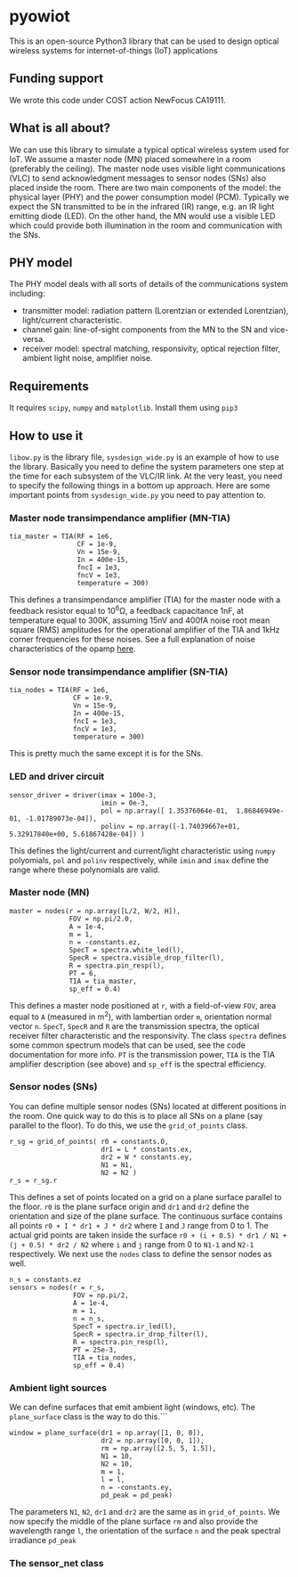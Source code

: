 # pyowiot
This is an open-source Python3 library that can be used to design optical wireless systems for internet-of-things (IoT) applications

## Funding support
We wrote this code under COST action NewFocus CA19111.

## What is all about?
We can use this library to simulate a typical optical wireless system used for IoT. We assume a master node (MN) placed somewhere in a room (preferably the ceiling). The master node uses visible light communications (VLC) to send acknowledgment messages to sensor nodes (SNs) also placed inside the room. There are two main components of the model: the physical layer (PHY) and the power consumption model (PCM). Typically we expect the SN transmitted to be in the infrared (IR) range, e.g. an IR light emitting diode (LED). On the other hand, the MN would use a visible LED which could provide both illumination in the room and communication with the SNs.

## PHY model
The PHY model deals with all sorts of details of the communications system including:
  - transmitter model: radiation pattern (Lorentzian or extended Lorentzian), light/current characteristic.
  - channel gain: line-of-sight components from the MN to the SN and vice-versa.
  - receiver model: spectral matching, responsivity, optical rejection filter, ambient light noise, amplifier noise.

## Requirements
It requires `scipy`, `numpy` and `matplotlib`. Install them using `pip3`

## How to use it
`libow.py` is the library file, `sysdesign_wide.py` is an example of how to use the library. Basically you need to define the system parameters one step at the time for each subsystem of the VLC/IR link. At the very least, you need to specify the following things in a bottom up approach. Here are some important points from `sysdesign_wide.py` you need to pay attention to.

### Master node transimpendance amplifier (MN-TIA)
```
tia_master = TIA(RF = 1e6,
                 CF = 1e-9,
                 Vn = 15e-9,
                 In = 400e-15,
                 fncI = 1e3,
                 fncV = 1e3,
                 temperature = 300)
```
This defines a transimpendance amplifier (TIA) for the master node with a feedback resistor equal to 10<sup>6</sup>Ω, a feedback capacitance 1nF, at temperature equal to 300K, assuming 15nV and 400fA noise root mean square (RMS) amplitudes for the operational amplifier of the TIA and 1kHz corner frequencies for these noises. See a full explanation of noise characteristics of the opamp [here](https://www.ti.com/lit/an/slva043b/slva043b.pdf).

### Sensor node transimpendance amplifier (SN-TIA)
```
tia_nodes = TIA(RF = 1e6,
                CF = 1e-9,
                Vn = 15e-9,
                In = 400e-15,
                fncI = 1e3,
                fncV = 1e3,
                temperature = 300)
```
This is pretty much the same except it is for the SNs.

### LED and driver circuit
```
sensor_driver = driver(imax = 100e-3,
                       imin = 0e-3,
                       pol = np.array([ 1.35376064e-01,  1.86846949e-01, -1.01789073e-04]),
                       polinv = np.array([-1.74039667e+01, 5.32917840e+00, 5.61867428e-04]) )
```
This defines the light/current and current/light characteristic using `numpy` polyomials, `pol` and `polinv` respectively, while `imin` and `imax` define the range where these polynomials are valid.   

### Master node (MN)
```
master = nodes(r = np.array([L/2, W/2, H]),
               FOV = np.pi/2.0,
               A = 1e-4,
               m = 1,
               n = -constants.ez,
               SpecT = spectra.white_led(l),
               SpecR = spectra.visible_drop_filter(l),
               R = spectra.pin_resp(l),
               PT = 6,
               TIA = tia_master,
               sp_eff = 0.4)
```
This defines a master node positioned at `r`, with a field-of-view `FOV`, area equal to `A` (measured in m<sup>2</sup>), with lambertian order `m`, orientation normal vector `n`. `SpecT`, `SpecR` and `R` are the transmission spectra, the optical receiver filter characteristic and the responsivity. The class `spectra` defines some common spectrum models that can be used, see the code documentation for more info. `PT` is the transmission power, `TIA` is the TIA amplifier description (see above) and `sp_eff` is the spectral efficiency.

### Sensor nodes (SNs)
You can define multiple sensor nodes (SNs) located at different positions in the room. One quick way to do this is to place all SNs on a plane (say parallel to the floor). To do this, we use the `grid_of_points` class.
```
r_sg = grid_of_points( r0 = constants.O, 
                       dr1 = L * constants.ex, 
                       dr2 = W * constants.ey, 
                       N1 = N1, 
                       N2 = N2 )
r_s = r_sg.r
```
This defines a set of points located on a grid on a plane surface parallel to the floor. `r0` is the plane surface origin and `dr1` and `dr2` define the orientation and size of the plane surface. The continuous surface contains all points `r0 + I * dr1 + J * dr2` where `I` and `J` range from 0 to 1. The actual grid points are taken inside the surface `r0 + (i + 0.5) * dr1 / N1 + (j + 0.5) * dr2 / N2` where `i` and `j` range from 0 to `N1-1` and `N2-1` respectively. We next use the `nodes` class to define the sensor nodes as well.
```
n_s = constants.ez
sensors = nodes(r = r_s,
                FOV = np.pi/2, 
                A = 1e-4, 
                m = 1,
                n = n_s,
                SpecT = spectra.ir_led(l),
                SpecR = spectra.ir_drop_filter(l),
                R = spectra.pin_resp(l),
                PT = 25e-3,
                TIA = tia_nodes, 
                sp_eff = 0.4)                
```
### Ambient light sources
We can define surfaces that emit ambient light (windows, etc). The `plane_surface` class is the way to do this.```
```
window = plane_surface(dr1 = np.array([1, 0, 0]), 
                       dr2 = np.array([0, 0, 1]),
                       rm = np.array([2.5, 5, 1.5]),
                       N1 = 10,
                       N2 = 10,
                       m = 1,
                       l = l,
                       n = -constants.ey,
                       pd_peak = pd_peak)
```
The parameters `N1`, `N2`, `dr1` and `dr2` are the same as in `grid_of_points`. We now specify the middle of the plane surface `rm` and also provide the wavelength range  `l`, the orientation of the surface  `n` and the  peak spectral irradiance `pd_peak`
### The sensor_net class





 

